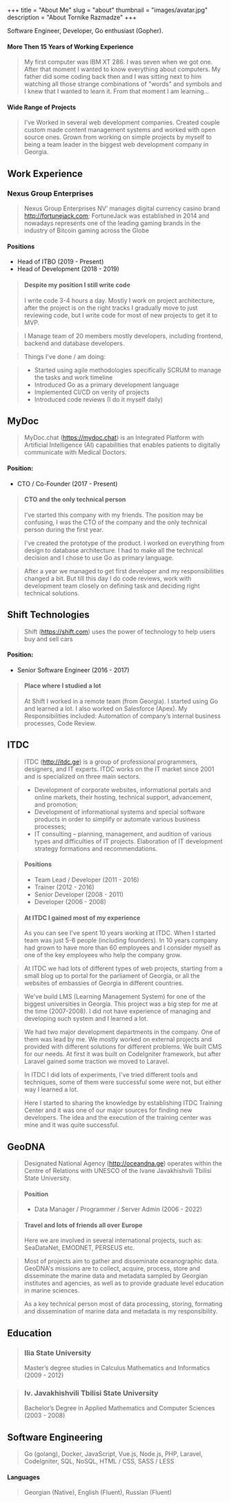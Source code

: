 +++
title = "About Me"
slug = "about"
thumbnail = "images/avatar.jpg"
description = "About Tornike Razmadze"
+++

Software Engineer, Developer, Go enthusiast (Gopher).

#### More Then 15 Years of Working Experience

> My first computer was IBM XT 286. I was seven when we got one. After that moment I wanted to know everything about computers. My father did some coding back then and I was sitting next to him watching all those strange combinations of "words" and symbols and I knew that I wanted to learn it. From that moment I am learning...

#### Wide Range of Projects

> I've Worked in several web development companies. Created couple custom made content management systems and worked with open source ones. Grown from working on simple projects by myself to being a team leader in the biggest web development company in Georgia.

## Work Experience

### Nexus Group Enterprises
> Nexus Group Enterprises NV’ manages digital currency casino brand http://fortunejack.com; FortuneJack was established in 2014 and nowadays represents one of the leading gaming brands in the industry of Bitcoin gaming across the Globe
#### Positions
* Head of ITBO (2019 - Present)
* Head of Development (2018 - 2019)

> #### Despite my position I still write code
> I write code 3-4 hours a day. Mostly I work on project architecture, after the project is on the right tracks I gradually move to just reviewing code, but I write code for most of new projects to get it to MVP.

> I Manage team of 20 members mostly developers, including frontend, backend and database developers.

> Things I've done / am doing:

> * Started using agile methodologies specifically SCRUM to manage the tasks and work timeline
> * Introduced Go as a primary development language
> * Implemented CI/CD on verity of projects
> * Introduced code reviews (I do it myself daily)

## MyDoc
> MyDoc.chat (https://mydoc.chat) is an Integrated Platform with Artificial Intelligence (AI) capabilities that enables patients to digitally communicate with Medical Doctors.
#### Position:
* CTO / Co-Founder (2017 - Present)

> #### CTO and the only technical person
> I've started this company with my friends. The position may be confusing, I was the CTO of the company and the only technical person during the first year.

> I've created the prototype of the product. I worked on everything from design to database architecture. I had to make all the technical decision and I chose to use Go as primary language.

> After a year we managed to get first developer and my responsibilities changed a bit. But till this day I do code reviews, work with development team closely on defining task and deciding right technical solutions.

## Shift Technologies
> Shift (https://shift.com) uses the power of technology to help users buy and sell cars
#### Position:
* Senior Software Engineer (2016 - 2017)

> #### Place where I studied a lot
> At Shift I worked in a remote team (from Georgia). I started using Go and learned a lot. I also worked on Salesforce (Apex). My Responsibilities included: Automation of company’s internal business processes, Code Review.

## ITDC
> ITDC (http://itdc.ge) is a group of professional programmers, designers, and IT experts. ITDC works on the IT market since 2001 and is specialized on three main sectors.

> * Development of corporate websites, informational portals and online markets, their hosting, technical support, advancement, and promotion;
> * Development of informational systems and special software products in order to simplify or automate various business processes;
> * IT consulting – planning, management, and audition of various types and difficulties of IT projects. Elaboration of IT development strategy formations and recommendations.

> #### Positions
> * Team Lead / Developer (2011 - 2016)
> * Trainer (2012 - 2016)
> * Senior Developer (2008 - 2011)
> * Developer (2006 - 2008)

> #### At ITDC I gained most of my experience
> As you can see I've spent 10 years working at ITDC. When I started team was just 5-6 people (including founders). In 10 years company had grown to have more than 60 employees and I consider myself as one of the key employees who help the company grow.

> At ITDC we had lots of different types of web projects, starting from a small blog up to portal for the parliament of Georgia, or all the websites of embassies of Georgia in different countries.

> We've build LMS (Learning Management System) for one of the biggest universities in Georgia. This project was a big step for me at the time (2007-2008). I did not have experience of managing and developing such system and I learned a lot.

> We had two major development departments in the company. One of them was lead by me. We mostly worked on external projects and provided with different solutions for different problems. We built CMS for our needs. At first it was built on CodeIgniter framework, but after Laravel gained some traction we moved to Laravel.

> In ITDC I did lots of experiments, I've tried different tools and techniques, some of them were successful some were not, but either way I learned a lot.

> Here I started to sharing the knowledge by establishing ITDC Training Center and it was one of our major sources for finding new developers. The idea and the execution of the training center was mine and it was quite successful.

## GeoDNA
> Designated National Agency (http://oceandna.ge) operates within the Centre of Relations with UNESCO of the Ivane Javakhishvili Tbilisi State University.

> #### Position
> * Data Manager / Programmer / Server Admin (2006 - 2022)

> #### Travel and lots of friends all over Europe
> Here we are involved in several international projects, such as: SeaDataNet, EMODNET, PERSEUS etc.

> Most of projects aim to gather and disseminate oceanographic data. GeoDNA's missions are to collect, acquire, process, store and disseminate the marine data and metadata sampled by Georgian institutes and agencies, as well as to provide graduate level education in marine sciences.

> As a key technical person most of data processing, storing, formating and dissemination of marine data and metadata is my responsibility.

## Education

> ### Ilia State University
> Master’s degree studies in Calculus Mathematics and Informatics (2009 - 2012)

> ### Iv. Javakhishvili Tbilisi State University
> Bachelor’s Degree in Applied Mathematics and Computer Sciences (2003 - 2008)

## Software Engineering

> Go (golang),
> Docker,
> JavaScript,
> Vue.js,
> Node.js,
> PHP,
> Laravel,
> CodeIgniter,
> SQL,
> NoSQL,
> HTML / CSS,
> SASS / LESS

#### Languages

> Georgian (Native),
> English (Fluent),
> Russian (Fluent)

